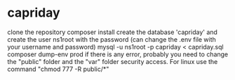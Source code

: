 # capriday
clone the repository
composer install
create the database 'capriday' and create the user ns1root with the password (can change the .env file with your username and password)
mysql -u ns1root -p capriday < capriday.sql
composer dump-env prod
if there is any error, probably you need to change the "public" folder and the "var" folder security access. For linux use the command "chmod 777 -R public/*"
